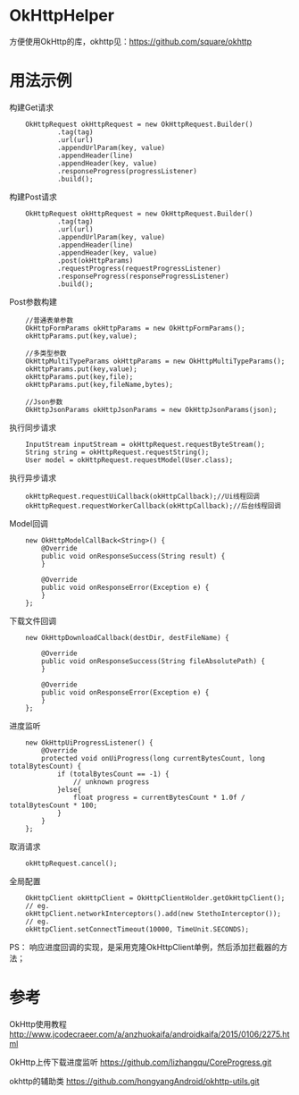 # OkHttpHelper
方便使用OkHttp的库，okhttp见：https://github.com/square/okhttp

# 用法示例
构建Get请求

        OkHttpRequest okHttpRequest = new OkHttpRequest.Builder()
                .tag(tag)
                .url(url)
                .appendUrlParam(key, value)
                .appendHeader(line)
                .appendHeader(key, value)
                .responseProgress(progressListener)
                .build();

构建Post请求

        OkHttpRequest okHttpRequest = new OkHttpRequest.Builder()
                .tag(tag)
                .url(url)
                .appendUrlParam(key, value)
                .appendHeader(line)
                .appendHeader(key, value)
                .post(okHttpParams)
                .requestProgress(requestProgressListener)
                .responseProgress(responseProgressListener)
                .build();

Post参数构建

        //普通表单参数
        OkHttpFormParams okHttpParams = new OkHttpFormParams();
        okHttpParams.put(key,value);
        
        //多类型参数
        OkHttpMultiTypeParams okHttpParams = new OkHttpMultiTypeParams();
        okHttpParams.put(key,value);
        okHttpParams.put(key,file);
        okHttpParams.put(key,fileName,bytes);
        
        //Json参数
        OkHttpJsonParams okHttpJsonParams = new OkHttpJsonParams(json);

执行同步请求

        InputStream inputStream = okHttpRequest.requestByteStream();
        String string = okHttpRequest.requestString();
        User model = okHttpRequest.requestModel(User.class);

执行异步请求

        okHttpRequest.requestUiCallback(okHttpCallback);//Ui线程回调
        okHttpRequest.requestWorkerCallback(okHttpCallback);//后台线程回调

Model回调

        new OkHttpModelCallBack<String>() {
            @Override
            public void onResponseSuccess(String result) {
            }

            @Override
            public void onResponseError(Exception e) {
            }
        };

下载文件回调

        new OkHttpDownloadCallback(destDir, destFileName) {

            @Override
            public void onResponseSuccess(String fileAbsolutePath) {
            }

            @Override
            public void onResponseError(Exception e) {
            }
        };

进度监听

        new OkHttpUiProgressListener() {
            @Override
            protected void onUiProgress(long currentBytesCount, long totalBytesCount) {
                if (totalBytesCount == -1) {
                    // unknown progress
                }else{
                    float progress = currentBytesCount * 1.0f / totalBytesCount * 100;
                }
            }
        };

取消请求

        okHttpRequest.cancel();

全局配置

        OkHttpClient okHttpClient = OkHttpClientHolder.getOkHttpClient();
        // eg.
        okHttpClient.networkInterceptors().add(new StethoInterceptor());
        // eg.
        okHttpClient.setConnectTimeout(10000, TimeUnit.SECONDS);

PS：
响应进度回调的实现，是采用克隆OkHttpClient单例，然后添加拦截器的方法；

# 参考
OkHttp使用教程
http://www.jcodecraeer.com/a/anzhuokaifa/androidkaifa/2015/0106/2275.html

OkHttp上传下载进度监听
https://github.com/lizhangqu/CoreProgress.git

okhttp的辅助类
https://github.com/hongyangAndroid/okhttp-utils.git
